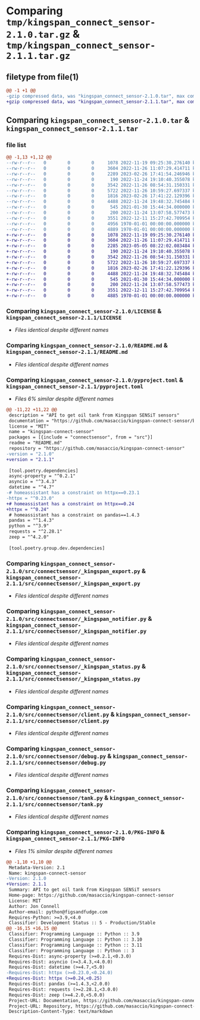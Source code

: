 # Comparing `tmp/kingspan_connect_sensor-2.1.0.tar.gz` & `tmp/kingspan_connect_sensor-2.1.1.tar.gz`

## filetype from file(1)

```diff
@@ -1 +1 @@
-gzip compressed data, was "kingspan_connect_sensor-2.1.0.tar", max compression
+gzip compressed data, was "kingspan_connect_sensor-2.1.1.tar", max compression
```

## Comparing `kingspan_connect_sensor-2.1.0.tar` & `kingspan_connect_sensor-2.1.1.tar`

### file list

```diff
@@ -1,13 +1,12 @@
--rw-r--r--   0        0        0     1078 2022-11-19 09:25:30.276140 kingspan_connect_sensor-2.1.0/LICENSE
--rw-r--r--   0        0        0     3604 2022-11-26 11:07:29.414711 kingspan_connect_sensor-2.1.0/README.md
--rw-r--r--   0        0        0     2289 2023-02-26 17:41:54.246946 kingspan_connect_sensor-2.1.0/pyproject.toml
--rw-r--r--   0        0        0      190 2022-11-24 19:10:40.355078 kingspan_connect_sensor-2.1.0/src/connectsensor/__init__.py
--rw-r--r--   0        0        0     3542 2022-11-26 08:54:31.150331 kingspan_connect_sensor-2.1.0/src/connectsensor/_kingspan_export.py
--rw-r--r--   0        0        0     5722 2022-11-26 10:59:27.697337 kingspan_connect_sensor-2.1.0/src/connectsensor/_kingspan_notifier.py
--rw-r--r--   0        0        0     1816 2023-02-26 17:41:22.129396 kingspan_connect_sensor-2.1.0/src/connectsensor/_kingspan_status.py
--rw-r--r--   0        0        0     4488 2022-11-24 19:48:32.745484 kingspan_connect_sensor-2.1.0/src/connectsensor/client.py
--rw-r--r--   0        0        0      545 2021-01-30 15:44:34.000000 kingspan_connect_sensor-2.1.0/src/connectsensor/debug.py
--rw-r--r--   0        0        0      200 2022-11-24 13:07:58.577473 kingspan_connect_sensor-2.1.0/src/connectsensor/exceptions.py
--rw-r--r--   0        0        0     3551 2022-12-11 15:27:42.709954 kingspan_connect_sensor-2.1.0/src/connectsensor/tank.py
--rw-r--r--   0        0        0     4956 1970-01-01 00:00:00.000000 kingspan_connect_sensor-2.1.0/setup.py
--rw-r--r--   0        0        0     4889 1970-01-01 00:00:00.000000 kingspan_connect_sensor-2.1.0/PKG-INFO
+-rw-r--r--   0        0        0     1078 2022-11-19 09:25:30.276140 kingspan_connect_sensor-2.1.1/LICENSE
+-rw-r--r--   0        0        0     3604 2022-11-26 11:07:29.414711 kingspan_connect_sensor-2.1.1/README.md
+-rw-r--r--   0        0        0     2285 2023-05-05 08:22:02.083484 kingspan_connect_sensor-2.1.1/pyproject.toml
+-rw-r--r--   0        0        0      190 2022-11-24 19:10:40.355078 kingspan_connect_sensor-2.1.1/src/connectsensor/__init__.py
+-rw-r--r--   0        0        0     3542 2022-11-26 08:54:31.150331 kingspan_connect_sensor-2.1.1/src/connectsensor/_kingspan_export.py
+-rw-r--r--   0        0        0     5722 2022-11-26 10:59:27.697337 kingspan_connect_sensor-2.1.1/src/connectsensor/_kingspan_notifier.py
+-rw-r--r--   0        0        0     1816 2023-02-26 17:41:22.129396 kingspan_connect_sensor-2.1.1/src/connectsensor/_kingspan_status.py
+-rw-r--r--   0        0        0     4488 2022-11-24 19:48:32.745484 kingspan_connect_sensor-2.1.1/src/connectsensor/client.py
+-rw-r--r--   0        0        0      545 2021-01-30 15:44:34.000000 kingspan_connect_sensor-2.1.1/src/connectsensor/debug.py
+-rw-r--r--   0        0        0      200 2022-11-24 13:07:58.577473 kingspan_connect_sensor-2.1.1/src/connectsensor/exceptions.py
+-rw-r--r--   0        0        0     3551 2022-12-11 15:27:42.709954 kingspan_connect_sensor-2.1.1/src/connectsensor/tank.py
+-rw-r--r--   0        0        0     4885 1970-01-01 00:00:00.000000 kingspan_connect_sensor-2.1.1/PKG-INFO
```

### Comparing `kingspan_connect_sensor-2.1.0/LICENSE` & `kingspan_connect_sensor-2.1.1/LICENSE`

 * *Files identical despite different names*

### Comparing `kingspan_connect_sensor-2.1.0/README.md` & `kingspan_connect_sensor-2.1.1/README.md`

 * *Files identical despite different names*

### Comparing `kingspan_connect_sensor-2.1.0/pyproject.toml` & `kingspan_connect_sensor-2.1.1/pyproject.toml`

 * *Files 6% similar despite different names*

```diff
@@ -11,22 +11,22 @@
 description = "API to get oil tank from Kingspan SENSiT sensors"
 documentation = "https://github.com/masaccio/kingspan-connect-sensor/blob/main/README.md"
 license = "MIT"
 name = "kingspan-connect-sensor"
 packages = [{include = "connectsensor", from = "src"}]
 readme = "README.md"
 repository = "https://github.com/masaccio/kingspan-connect-sensor"
-version = "2.1.0"
+version = "2.1.1"
 
 [tool.poetry.dependencies]
 async-property = "^0.2.1"
 asyncio = "^3.4.3"
 datetime = "^4.7"
-# homeassistant has a constraint on httpx==0.23.1
-httpx = "^0.23.0"
+# homeassistant has a constraint on httpx==0.24
+httpx = "^0.24"
 # homeassistant has a constraint on pandas==1.4.3
 pandas = "^1.4.3"
 python = "^3.9"
 requests = "^2.28.1"
 zeep = "^4.2.0"
 
 [tool.poetry.group.dev.dependencies]
```

### Comparing `kingspan_connect_sensor-2.1.0/src/connectsensor/_kingspan_export.py` & `kingspan_connect_sensor-2.1.1/src/connectsensor/_kingspan_export.py`

 * *Files identical despite different names*

### Comparing `kingspan_connect_sensor-2.1.0/src/connectsensor/_kingspan_notifier.py` & `kingspan_connect_sensor-2.1.1/src/connectsensor/_kingspan_notifier.py`

 * *Files identical despite different names*

### Comparing `kingspan_connect_sensor-2.1.0/src/connectsensor/_kingspan_status.py` & `kingspan_connect_sensor-2.1.1/src/connectsensor/_kingspan_status.py`

 * *Files identical despite different names*

### Comparing `kingspan_connect_sensor-2.1.0/src/connectsensor/client.py` & `kingspan_connect_sensor-2.1.1/src/connectsensor/client.py`

 * *Files identical despite different names*

### Comparing `kingspan_connect_sensor-2.1.0/src/connectsensor/debug.py` & `kingspan_connect_sensor-2.1.1/src/connectsensor/debug.py`

 * *Files identical despite different names*

### Comparing `kingspan_connect_sensor-2.1.0/src/connectsensor/tank.py` & `kingspan_connect_sensor-2.1.1/src/connectsensor/tank.py`

 * *Files identical despite different names*

### Comparing `kingspan_connect_sensor-2.1.0/PKG-INFO` & `kingspan_connect_sensor-2.1.1/PKG-INFO`

 * *Files 1% similar despite different names*

```diff
@@ -1,10 +1,10 @@
 Metadata-Version: 2.1
 Name: kingspan-connect-sensor
-Version: 2.1.0
+Version: 2.1.1
 Summary: API to get oil tank from Kingspan SENSiT sensors
 Home-page: https://github.com/masaccio/kingspan-connect-sensor
 License: MIT
 Author: Jon Connell
 Author-email: python@figsandfudge.com
 Requires-Python: >=3.9,<4.0
 Classifier: Development Status :: 5 - Production/Stable
@@ -16,15 +16,15 @@
 Classifier: Programming Language :: Python :: 3.9
 Classifier: Programming Language :: Python :: 3.10
 Classifier: Programming Language :: Python :: 3.11
 Classifier: Programming Language :: Python :: 3
 Requires-Dist: async-property (>=0.2.1,<0.3.0)
 Requires-Dist: asyncio (>=3.4.3,<4.0.0)
 Requires-Dist: datetime (>=4.7,<5.0)
-Requires-Dist: httpx (>=0.23.0,<0.24.0)
+Requires-Dist: httpx (>=0.24,<0.25)
 Requires-Dist: pandas (>=1.4.3,<2.0.0)
 Requires-Dist: requests (>=2.28.1,<3.0.0)
 Requires-Dist: zeep (>=4.2.0,<5.0.0)
 Project-URL: Documentation, https://github.com/masaccio/kingspan-connect-sensor/blob/main/README.md
 Project-URL: Repository, https://github.com/masaccio/kingspan-connect-sensor
 Description-Content-Type: text/markdown
```


